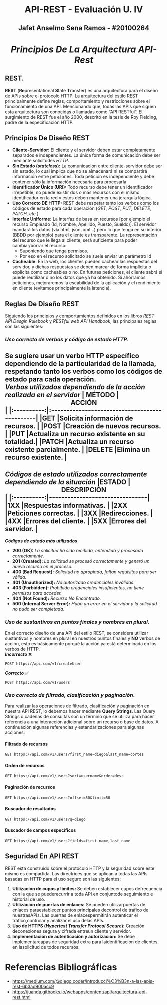 # <center> **API-REST - Evaluación U. IV**
## <center>Jafet Anselmo Sena Ramos - #20100264
# <center>***Principios De La Arquitectura API-Rest***  </center>
## **REST**.
  
**REST** (**Re**presentational **S**tate **T**ransfer) es una arquitectura para el diseño de APIs sobre el protocolo HTTP. La arquitectura del estilo REST principalmente define reglas, comportamiento y restricciones sobre el funcionamiento de una API. Mencionando que, todas las APIs que siguen esta arquitectura son conocidas o llamadas como “API RESTful”. El surgimiento de REST fue el año 2000, descrito en la tesis de Roy Fielding, padre de la especificación HTTP.

## **Principios De Diseño REST**
- **Cliente-Servidor:** El cliente y el servidor deben estar completamente separados e independientes. La única forma de comunicación debe ser mediante solicitudes *HTTP*.
- **Sin Estado (*stateless*):** La comunicación entre cliente-servidor debe ser sin estado, lo cual implica que no se almacenará ni se compartirá información entre peticiones. Toda petición es independiente y debe contener sólo la información necesaria para procesarla.
- **Identificador Único (URI):** Todo recurso debe tener un identificador irrepetible, no puede existir dos o más recursos con el mismo identificador en la red y estos deben mantener una jerarquía lógica.
- **Uso Correcto DE HTTP:** REST debe respetar tanto los verbos como los códigos de estado para cada operación (*GET, POST, PUT, DELETE, PATCH, etc.*).  
- **Interfaz Uniforme:** La interfaz de basa en recursos \[por ejemplo el recurso Empleado (Id, Nombre, Apellido, Puesto, Sueldo)\]. El servidor mandará los datos (vía html, json, xml...) pero lo que tenga en su interior (BBDD por ejemplo) para el cliente es transparente. La representación del recurso que le llega al cliente, será suficiente para poder cambiar/borrar el recurso:  
  - Suponiendo que tenga permisos.  
  - Por eso en el recurso solicitado se suele enviar un parámetro Id  
- **Cacheable:** En la web, los clientes pueden cachear las respuestas del servidor, y dichas respuestas se deben marcar de forma implícita o explícita como cacheables o no. En futuras peticiones, el cliente sabrá si puede reutilizar o no los datos que ya ha obtenido. Si ahorramos peticiones, mejoraremos la escabilidad de la aplicación y el rendimiento en cliente (evitamos principalmente la latencia).
## **Reglas De Diseño REST**  
Siguiendo los principios y comportamientos definidos en los libros *REST API Desgin Rulebook* y *RESTful web API Handbook*, las principales reglas son las siguientes:  
### *Uso correcto de verbos y código de estado HTTP*.  
Se sugiere usar un verbo HTTP específico dependiendo de la particularidad de la llamada, respetando tanto los verbos como los códigos de estado para cada operación.    
***Verbos utilizados dependiendo de la acción realizada en el servidor***
| **MÉTODO** | **<center>ACCIÓN</center>**                   |
|:----------:|:----------------------------------------------|
|**GET**     |Solicita información de recursos.              |
|**POST**    |Creación de nuevos recursos.                   |
|**PUT**     |Actualiza un recurso existente en su totalidad.|
|**PATCH**   |Actualiza un recurso existente parcialmente.   |
|**DELETE**  |Elimina un recurso existente.                  |    
--------------------------------------------------------------

***Códigos de estado utilizados correctamente dependiendo de la situación***
|**ESTADO**  |**<center>DESCRIPCIÓN</center>**|
|:----------:|--------------------------------|
|**1XX**     |Respuestas informativas.        |
|**2XX**     |Peticiones correctas.           |
|**3XX**     |Redirecciones.                  |
|**4XX**     |Errores del cliente.            |
|**5XX**     |Errores del servidor.           |  
---------------------------------------  
***Códigos de estado más utilizados***
* **200 (OK):** *La solicitud ha sido recibida, entendida y procesada correctamente.*
* **201 (Created):** *La solicitud se procesó correctamente y generó un nuevo recurso en el proceso.*
* **400 (Bad Request):** *Solicitud no apropiada, faltan requisitos para ser válida.*
* **401 (Unauthorized):** *No autorizado credenciales inválidas.*
* **403 (Forbidden):** *Prohibido credenciales insuficientes, no tiene permisos para acceder.*
* **404 (Not Found):** *Recurso No Encontrado.*
* **500 (Internal Server Error):** *Hubo un error en el servidor y la solicitud no pudo ser completada.*
### *Uso de sustantivos en puntos finales y nombres en plural*.  
En el correcto diseño de una API del estilo REST, se considera utilizar sustantivos y nombres en plural en nuestros puntos finales y **NO** verbos de acción, esto es básicamente porqué la acción ya está determinada en los verbos de HTTP.  
***Incorrecto***  ❌
~~~
POST https://api.com/v1/createUser
~~~  
***Correcto***  ✅
~~~
POST https://api.com/v1/users
~~~
### *Uso correcto de filtrado, clasificación y paginación*.  
Para realizar las operaciones de filtrado, clasificación y paginación en nuestra API REST, lo debemos hacer mediante **Query Strings**. Las Query Strings o cadenas de consultas son un término que se utiliza para hacer referencia a una interacción adicional sobre un recurso o base de datos. A continuación algunas referencias y estandarizaciones para algunas acciones:  
#### **Filtrado de recursos**  
~~~
GET https://api.com/v1/users?first_name=diego&last_name=cortes
~~~
#### **Orden de recursos**  
~~~
GET https://api.com/v1/users?sort=username&order=desc
~~~
#### **Paginación de recursos**  
~~~
GET https://api.com/v1/users?offset=50&limit=50
~~~
#### **Buscador de resultados**  
~~~
GET https://api.com/v1/users?q=diego
~~~
#### **Buscador de campos específicos**  
~~~
GET https://api.com/v1/users?fields=first_name,last_name
~~~  
## **Seguridad En API REST**  
REST está construido sobre el protocolo HTTP y la seguridad sobre este mismo es compartida. Las directrices que se aplican a todas las APIs basadas en HTTP para el uso seguro son las siguientes:   
1. **Utilización de cupos y límites:** Se deben establecer cupos defrecuencia con la que se puederecurrir a toda API en conjuntode seguimiento e historial de uso.   
2. **Utilización de puertas de enlaces:** Se pueden utilizarpuertas de enlaces paraestablecer puntos principales decontrol de tráfico de nuestrasAPIs. Las puertas de enlacespermitirán autenticar el tráfico,controlar y analizar el uso delas APIs.  
3. **Uso de HTTPS (*Hypertext Transfer Protocol Secure*):** Creación deconexiones segura y cifrada entreun cliente y servidor.  
4. **Implementación de autenticación y autorización:** Se debe implementarcapas de seguridad extra para laidentificación de clientes en lasolicitud de todos recursos.  
# Referencias Bibliográficas  
* <https://medium.com/@diego.coder/introducci%C3%B3n-a-las-apis-rest-6b3ad900acc9>  
* <https://juanda.gitbooks.io/webapps/content/api/arquitectura-api-rest.html>